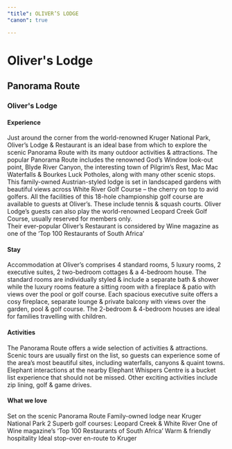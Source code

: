 ```yaml
---
"title": OLIVER’S LODGE
"canon": true

---
```


# Oliver's Lodge
## Panorama Route
### Oliver's Lodge

#### Experience
Just around the corner from the world-renowned Kruger National Park, Oliver’s Lodge &amp; Restaurant is an ideal base from which to explore the scenic Panorama Route with its many outdoor activities &amp; attractions.
The popular Panorama Route includes the renowned God’s Window look-out point, Blyde River Canyon, the interesting town of Pilgrim’s Rest, Mac Mac Waterfalls &amp; Bourkes Luck Potholes, along with many other scenic stops.
This family-owned Austrian-styled lodge is set in landscaped gardens with beautiful views across White River Golf Course – the cherry on top to avid golfers.  All the facilities of this 18-hole championship golf course are available to guests at Oliver’s.  These include tennis &amp; squash courts.
Oliver Lodge’s guests can also play the world-renowned Leopard Creek Golf Course, usually reserved for members only.  
Their ever-popular Oliver’s Restaurant is considered by Wine magazine as one of the ‘Top 100 Restaurants of South Africa’

#### Stay
Accommodation at Oliver’s comprises 4 standard rooms, 5 luxury rooms, 2 executive suites, 2 two-bedroom cottages &amp; a 4-bedroom house.
The standard rooms are individually styled &amp; include a separate bath &amp; shower while the luxury rooms feature a sitting room with a fireplace &amp; patio with views over the pool or golf course.  Each spacious executive suite offers a cosy fireplace, separate lounge &amp; private balcony with views over the garden, pool &amp; golf course. The 2-bedroom &amp; 4-bedroom houses are ideal for families travelling with children.

#### Activities
The Panorama Route offers a wide selection of activities &amp; attractions.  
Scenic tours are usually first on the list, so guests can experience some of the area’s most beautiful sites, including waterfalls, canyons &amp; quaint towns.  Elephant interactions at the nearby Elephant Whispers Centre is a bucket list experience that should not be missed.  Other exciting activities include zip lining, golf &amp; game drives.


#### What we love
Set on the scenic Panorama Route
Family-owned lodge near Kruger National Park
2 Superb golf courses:  Leopard Creek &amp; White River
One of Wine magazine’s ‘Top 100 Restaurants of South Africa’
Warm &amp; friendly hospitality
Ideal stop-over en-route to Kruger